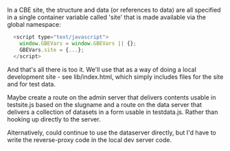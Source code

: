 In a CBE site, the structure and data (or references to data) are all specified in a single container variable called 'site' that is made available via the global namespace:
```js
  <script type="text/javascript">
    window.GBEVars = window.GBEVars || {};
    GBEVars.site = {...};
  </script>
```
And that's all there is too it. We'll use that as a way of doing a local development site - see lib/index.html,
which simply includes files for the site and for test data.

Maybe create a route on the admin server that delivers contents usable in testsite.js based on the slugname and a route on the data server that delivers a collection of datasets in a form usable in testdata.js. Rather than hooking up directly to the server.

Alternatively, could continue to use the dataserver directly, but I'd have to write the reverse-proxy code in the local dev server code.


